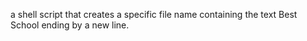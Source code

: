 a shell script that creates a specific file name containing the text Best School ending by a new line.
